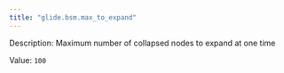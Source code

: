 ```yaml
---
title: "glide.bsm.max_to_expand"
---
```


Description: Maximum number of collapsed nodes to expand at one time

Value: `100`